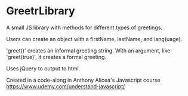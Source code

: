 # GreetrLibrary

A small JS library with methods for different types of greetings.

Users can create an object with a firstName, lastName, and lang(uage).

'greet()' creates an informal greeting string. With an argument, like 'greet(true)', it creates a formal greeting.

Uses jQuery to output to html.

Created in a code-along in Anthony Alicea's Javascript course https://www.udemy.com/understand-javascript/
